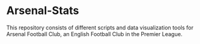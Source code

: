 # Arsenal-Stats
This repository consists of different scripts and data visualization tools for Arsenal Football Club, an English Football Club in the Premier League.
